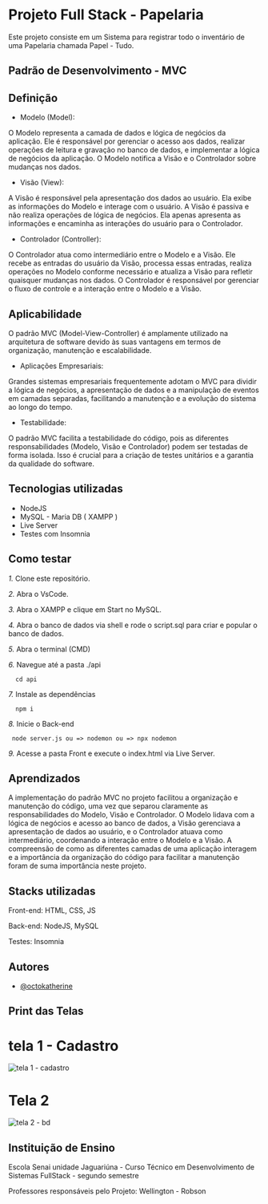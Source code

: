 # Projeto Full Stack - Papelaria

Este projeto consiste em um Sistema para registrar todo o inventário de uma Papelaria chamada Papel - Tudo.

## Padrão de Desenvolvimento - MVC

## Definição

*  Modelo (Model):

O Modelo representa a camada de dados e lógica de negócios da aplicação. Ele é responsável por gerenciar o acesso aos dados, realizar operações de leitura e gravação no banco de dados, e implementar a lógica de negócios da aplicação. O Modelo notifica a Visão e o Controlador sobre mudanças nos dados.

* Visão (View):

A Visão é responsável pela apresentação dos dados ao usuário. Ela exibe as informações do Modelo e interage com o usuário. A Visão é passiva e não realiza operações de lógica de negócios. Ela apenas apresenta as informações e encaminha as interações do usuário para o Controlador.

* Controlador (Controller):

O Controlador atua como intermediário entre o Modelo e a Visão. Ele recebe as entradas do usuário da Visão, processa essas entradas, realiza operações no Modelo conforme necessário e atualiza a Visão para refletir quaisquer mudanças nos dados. O Controlador é responsável por gerenciar o fluxo de controle e a interação entre o Modelo e a Visão.

## Aplicabilidade

O padrão MVC (Model-View-Controller) é amplamente utilizado na arquitetura de software devido às suas vantagens em termos de organização, manutenção e escalabilidade. 

* Aplicações Empresariais:

Grandes sistemas empresariais frequentemente adotam o MVC para dividir a lógica de negócios, a apresentação de dados e a manipulação de eventos em camadas separadas, facilitando a manutenção e a evolução do sistema ao longo do tempo.

* Testabilidade:

O padrão MVC facilita a testabilidade do código, pois as diferentes responsabilidades (Modelo, Visão e Controlador) podem ser testadas de forma isolada. Isso é crucial para a criação de testes unitários e a garantia da qualidade do software.












## Tecnologias utilizadas

* NodeJS
* MySQL - Maria DB ( XAMPP )
* Live Server
* Testes com Insomnia
## Como testar

*1.* Clone este repositório.

*2.* Abra o VsCode.

*3.* Abra o XAMPP e clique em Start no MySQL.

*4.* Abra o banco de dados via shell e rode o script.sql para criar e popular o banco de dados.

*5.* Abra o terminal (CMD)


*6.* Navegue até a pasta ./api

```cdm
  cd api
```

*7.* Instale as dependências

```cdm
  npm i
```

*8.* Inicie o Back-end

```cdm
 node server.js ou => nodemon ou => npx nodemon
```

*9.* Acesse a pasta Front e execute o index.html via Live Server.




## Aprendizados

A implementação do padrão MVC no projeto facilitou a organização e manutenção do código, uma vez que separou claramente as responsabilidades do Modelo, Visão e Controlador. O Modelo lidava com a lógica de negócios e acesso ao banco de dados, a Visão gerenciava a apresentação de dados ao usuário, e o Controlador atuava como intermediário, coordenando a interação entre o Modelo e a Visão.
A compreensão de como as diferentes camadas de uma aplicação interagem e a importância da organização do código para facilitar a manutenção foram de suma importância neste projeto.

## Stacks utilizadas

Front-end: HTML, CSS, JS

Back-end: NodeJS, MySQL

Testes: Insomnia
## Autores

* [@octokatherine](https://www.github.com/octokatherine)

## Print das Telas

# tela 1 - Cadastro

![tela 1 - cadastro](https://github.com/Carla-coder/Papel_Tudo/assets/128012862/ae5d5e5d-4b4a-4c8f-8425-1097a769343b)

# Tela 2 

![tela 2 - bd](https://github.com/Carla-coder/Papel_Tudo/assets/128012862/879597dc-c3c2-4500-ab57-85d68d139c54)

## Instituição de Ensino

Escola Senai unidade Jaguariúna - 
Curso Técnico em Desenvolvimento de Sistemas FullStack - segundo semestre

Professores responsáveis pelo Projeto: Wellington - Robson
